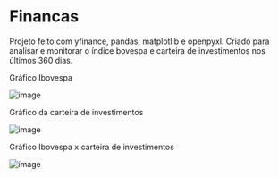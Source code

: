 # Financas
Projeto feito com yfinance, pandas, matplotlib e openpyxl. Criado para analisar e monitorar o índice bovespa e carteira de investimentos nos últimos 360 dias.
 
 Gráfico Ibovespa
 
![image](https://github.com/user-attachments/assets/560b720d-11d1-4f15-a937-27d9756f05e6)

 Gráfico da carteira de investimentos
 
![image](https://github.com/user-attachments/assets/f39348f8-3dca-4f25-a492-0f12c170a48d)

 Gráfico Ibovespa x carteira de investimentos
 
![image](https://github.com/user-attachments/assets/d1f5f57b-c89f-41fe-a3c4-4a5d47c35a8a)

